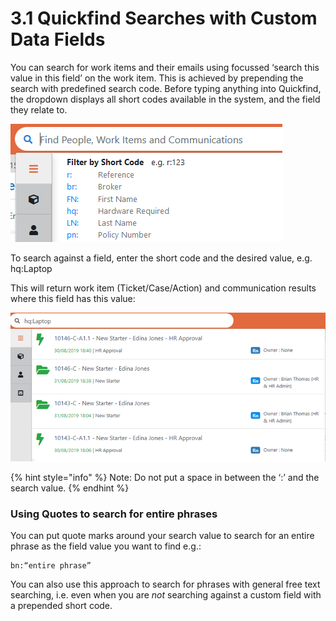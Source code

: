 # 3.1 Quickfind Searches with Custom Data Fields

You can search for work items and their emails using focussed ‘search this value in this field’ on the work item. This is achieved by prepending the search with predefined search code. Before typing anything into Quickfind, the dropdown displays all short codes available in the system, and the field they relate to.

![](../.gitbook/assets/9%20%286%29.png)

To search against a field, enter the short code and the desired value, e.g. hq:Laptop

This will return work item \(Ticket/Case/Action\) and communication results where this field has this value:

![](../.gitbook/assets/10%20%281%29.png)

{% hint style="info" %}
Note: Do not put a space in between the ‘:’ and the search value.
{% endhint %}

### Using Quotes to search for entire phrases

You can put quote marks around your search value to search for an entire phrase as the field value you want to find e.g.: 

```text
bn:“entire phrase”
```

You can also use this approach to search for phrases with general free text searching, i.e. even when you are _not_ searching against a custom field with a prepended short code.


